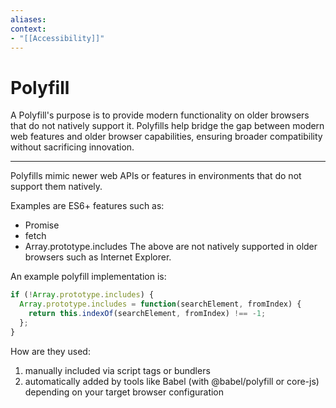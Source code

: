 ```yaml
---
aliases:
context:
- "[[Accessibility]]"
---
```


# Polyfill

A Polyfill's purpose is to provide modern functionality on older browsers that do not natively support it.
Polyfills help bridge the gap between modern web features and older browser capabilities, ensuring broader compatibility without sacrificing innovation.

---
Polyfills mimic newer web APIs or features in environments that do not support them natively.

Examples are ES6+ features such as:
- Promise
- fetch
- Array.prototype.includes
The above are not natively supported in older browsers such as Internet Explorer.

An example polyfill implementation is:
``` javascript
if (!Array.prototype.includes) {
  Array.prototype.includes = function(searchElement, fromIndex) {
    return this.indexOf(searchElement, fromIndex) !== -1;
  };
}
```

How are they used:
1. manually included via script tags or bundlers
2. automatically added by tools like Babel (with @babel/polyfill or core-js) depending on your target browser configuration